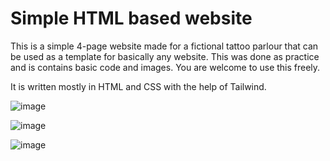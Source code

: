 # Simple HTML based website

This is a simple 4-page website made for a fictional tattoo parlour that can be used as a template for basically any website. This was done as practice and is contains basic code and images. You are welcome to use this freely. 

It is written mostly in HTML and CSS with the help of Tailwind. 

![image](https://user-images.githubusercontent.com/30116824/150646484-863595f3-ae6e-4248-ba46-db464bf8d3f4.png)

![image](https://user-images.githubusercontent.com/30116824/150646503-7343c2fd-5579-4d96-a439-a7f973ac890a.png)

![image](https://user-images.githubusercontent.com/30116824/150646520-8ca28ab2-c1c3-48de-a096-eb79fc236456.png)

